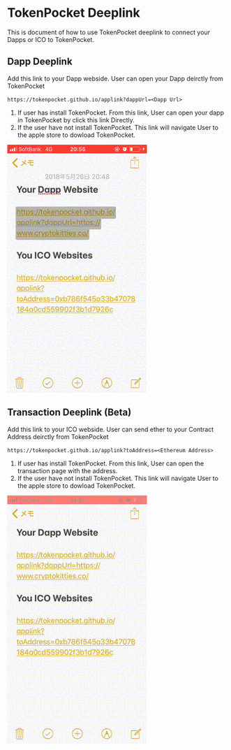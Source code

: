 # TokenPocket Deeplink

This is document of how to use TokenPocket deeplink to connect your Dapps or ICO to TokenPocket.

## Dapp Deeplink

Add this link to your Dapp webside. User can open your Dapp deirctly from TokenPocket

```text
https://tokenpocket.github.io/applink?dappUrl=<Dapp Url>
```

1. If user has install TokenPocket. From this link, User can open your dapp in TokenPocket by click this link Directly.
2. If the user have not install TokenPocket. This link will navigate User to the apple store to dowload TokenPocket.

![dapp](/deeplink/dapp.gif) 


## Transaction Deeplink (Beta)

Add this link to your ICO webside. User can send ether to your Contract Address deirctly from TokenPocket

```text
https://tokenpocket.github.io/applink?toAddress=<Ethereum Address>
```

1. If user has install TokenPocket. From this link, User can open the transaction page with the address.
2. If the user have not install TokenPocket. This link will navigate User to the apple store to dowload TokenPocket.

![transaction](/deeplink/transaction.gif)
